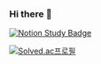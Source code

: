 ### Hi there 👋
[![Notion Study Badge](https://img.shields.io/badge/Study-408fff?style=flat&logo=notion&logoColor=white)](https://knowing-lift-281.notion.site/Study-a46566bce7014a51843e87fa4b2999cf)

[![Solved.ac프로필](http://mazassumnida.wtf/api/v2/generate_badge?boj=jslkap227)](https://solved.ac/jslkap227)  


<!--
**ERyukSa/ERyukSa** is a ✨ _special_ ✨ repository because its `README.md` (this file) appears on your GitHub profile.

Here are some ideas to get you started:

- 🔭 I’m currently working on ...
- 🌱 I’m currently learning ...
- 👯 I’m looking to collaborate on ...
- 🤔 I’m looking for help with ...
- 💬 Ask me about ...
- 📫 How to reach me: ...
- 😄 Pronouns: ...
- ⚡ Fun fact: ...
-->

